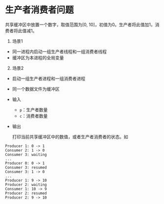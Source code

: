 # 生产者消费者问题

共享缓冲区中放置一个数字，取值范围为[0, 10]，初值为0。生产者将此值加1，消费者将此值减1。

1. 场景1
  * 同一进程内启动一组生产者线程和一组消费者线程
  * 缓冲区为本进程的全局变量
2. 场景2
  * 启动一组生产者进程和一组消费者进程
  * 同一个数据文件为缓冲区

* 输入
  * `p`：生产者数量
  * `c`：消费者数量
* 输出

  打印当前共享缓冲区中的数值，或者生产者消费者的状态。如
```
Producer 1: 0 -> 1
Consumer 2: 1 -> 0
Consumer 3: waiting
...
Producer 0: 0 -> 1
Consumer 3: resumed
Consumer 3: 1 -> 0
...
Producer 1: 9 -> 10
Producer 2: waiting
Consumer 1: 10 -> 9
Producer 2: resumed
Producer 2: 9 -> 10
```
